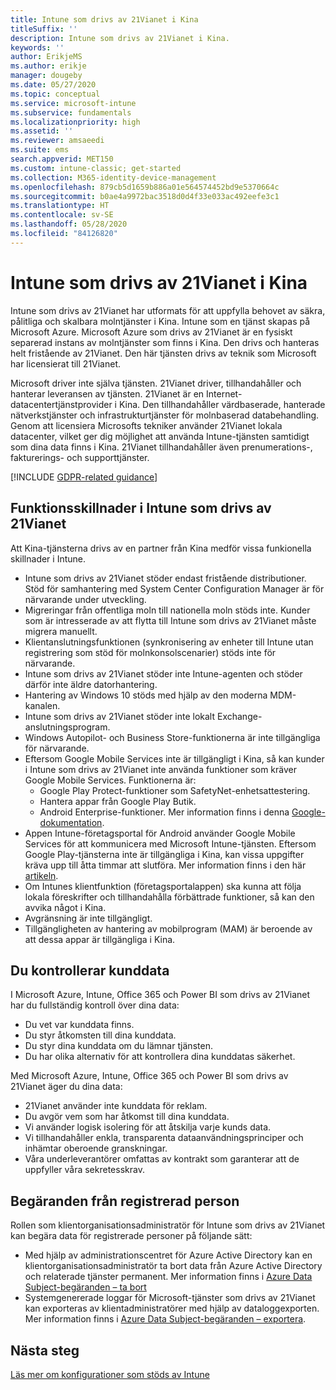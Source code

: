 ```yaml
---
title: Intune som drivs av 21Vianet i Kina
titleSuffix: ''
description: Intune som drivs av 21Vianet i Kina.
keywords: ''
author: ErikjeMS
ms.author: erikje
manager: dougeby
ms.date: 05/27/2020
ms.topic: conceptual
ms.service: microsoft-intune
ms.subservice: fundamentals
ms.localizationpriority: high
ms.assetid: ''
ms.reviewer: amsaeedi
ms.suite: ems
search.appverid: MET150
ms.custom: intune-classic; get-started
ms.collection: M365-identity-device-management
ms.openlocfilehash: 879cb5d1659b886a01e564574452bd9e5370664c
ms.sourcegitcommit: b0ae4a9972bac3518d0d4f33e033ac492eefe3c1
ms.translationtype: HT
ms.contentlocale: sv-SE
ms.lasthandoff: 05/28/2020
ms.locfileid: "84126820"
---
```

# <a name="intune-operated-by-21vianet-in-china"></a>Intune som drivs av 21Vianet i Kina  

Intune som drivs av 21Vianet har utformats för att uppfylla behovet av säkra, pålitliga och skalbara molntjänster i Kina. Intune som en tjänst skapas på Microsoft Azure. Microsoft Azure som drivs av 21Vianet är en fysiskt separerad instans av molntjänster som finns i Kina. Den drivs och hanteras helt fristående av 21Vianet. Den här tjänsten drivs av teknik som Microsoft har licensierat till 21Vianet.

Microsoft driver inte själva tjänsten. 21Vianet driver, tillhandahåller och hanterar leveransen av tjänsten. 21Vianet är en Internet-datacentertjänstprovider i Kina. Den tillhandahåller värdbaserade, hanterade nätverkstjänster och infrastrukturtjänster för molnbaserad databehandling. Genom att licensiera Microsofts tekniker använder 21Vianet lokala datacenter, vilket ger dig möjlighet att använda Intune-tjänsten samtidigt som dina data finns i Kina. 21Vianet tillhandahåller även prenumerations-, fakturerings- och supporttjänster.

[!INCLUDE [GDPR-related guidance](../includes/gdpr-dsr-and-stp-note.md)]

## <a name="feature-differences-in-intune-operated-by-21vianet"></a>Funktionsskillnader i Intune som drivs av 21Vianet

Att Kina-tjänsterna drivs av en partner från Kina medför vissa funkionella skillnader i Intune. 

- Intune som drivs av 21Vianet stöder endast fristående distributioner. Stöd för samhantering med System Center Configuration Manager är för närvarande under utveckling.
- Migreringar från offentliga moln till nationella moln stöds inte. Kunder som är intresserade av att flytta till Intune som drivs av 21Vianet måste migrera manuellt.
- Klientanslutningsfunktionen (synkronisering av enheter till Intune utan registrering som stöd för molnkonsolscenarier) stöds inte för närvarande.
- Intune som drivs av 21Vianet stöder inte Intune-agenten och stöder därför inte äldre datorhantering.
- Hantering av Windows 10 stöds med hjälp av den moderna MDM-kanalen.
- Intune som drivs av 21Vianet stöder inte lokalt Exchange-anslutningsprogram.
- Windows Autopilot- och Business Store-funktionerna är inte tillgängliga för närvarande.
- Eftersom Google Mobile Services inte är tillgängligt i Kina, så kan kunder i Intune som drivs av 21Vianet inte använda funktioner som kräver Google Mobile Services. Funktionerna är:
  - Google Play Protect-funktioner som SafetyNet-enhetsattestering.
  - Hantera appar från Google Play Butik.
  - Android Enterprise-funktioner. Mer information finns i denna [Google-dokumentation](https://support.google.com/work/android/answer/6270910?hl=en).
- Appen Intune-företagsportal för Android använder Google Mobile Services för att kommunicera med Microsoft Intune-tjänsten. Eftersom Google Play-tjänsterna inte är tillgängliga i Kina, kan vissa uppgifter kräva upp till åtta timmar att slutföra. Mer information finns i den här [artikeln](https://docs.microsoft.com/mem/intune/apps/manage-without-gms#limitations-of-intune-device-administrator-management-when-gms-is-unavailable). 
- Om Intunes klientfunktion (företagsportalappen) ska kunna att följa lokala föreskrifter och tillhandahålla förbättrade funktioner, så kan den avvika något i Kina.
- Avgränsning är inte tillgängligt.
- Tillgängligheten av hantering av mobilprogram (MAM) är beroende av att dessa appar är tillgängliga i Kina.

## <a name="you-control-customer-data"></a>Du kontrollerar kunddata

I Microsoft Azure, Intune, Office 365 och Power BI som drivs av 21Vianet har du fullständig kontroll över dina data:
- Du vet var kunddata finns.
- Du styr åtkomsten till dina kunddata.
- Du styr dina kunddata om du lämnar tjänsten.
- Du har olika alternativ för att kontrollera dina kunddatas säkerhet.

Med Microsoft Azure, Intune, Office 365 och Power BI som drivs av 21Vianet äger du dina data:
- 21Vianet använder inte kunddata för reklam.
- Du avgör vem som har åtkomst till dina kunddata.
- Vi använder logisk isolering för att åtskilja varje kunds data.
- Vi tillhandahåller enkla, transparenta dataanvändningsprinciper och inhämtar oberoende granskningar.
- Våra underleverantörer omfattas av kontrakt som garanterar att de uppfyller våra sekretesskrav.

## <a name="data-subject-requests"></a>Begäranden från registrerad person

Rollen som klientorganisationsadministratör för Intune som drivs av 21Vianet kan begära data för registrerade personer på följande sätt:

- Med hjälp av administrationscentret för Azure Active Directory kan en klientorganisationsadministratör ta bort data från Azure Active Directory och relaterade tjänster permanent. Mer information finns i [Azure Data Subject-begäranden – ta bort](https://docs.microsoft.com/microsoft-365/compliance/gdpr-dsr-azure?view=o365-worldwide#step-5-delete)
- Systemgenererade loggar för Microsoft-tjänster som drivs av 21Vianet kan exporteras av klientadministratörer med hjälp av dataloggexporten. Mer information finns i [Azure Data Subject-begäranden – exportera](https://docs.microsoft.com/microsoft-365/compliance/gdpr-dsr-azure?view=o365-worldwide#step-6-export).

## <a name="next-steps"></a>Nästa steg

[Läs mer om konfigurationer som stöds av Intune](supported-devices-browsers.md)